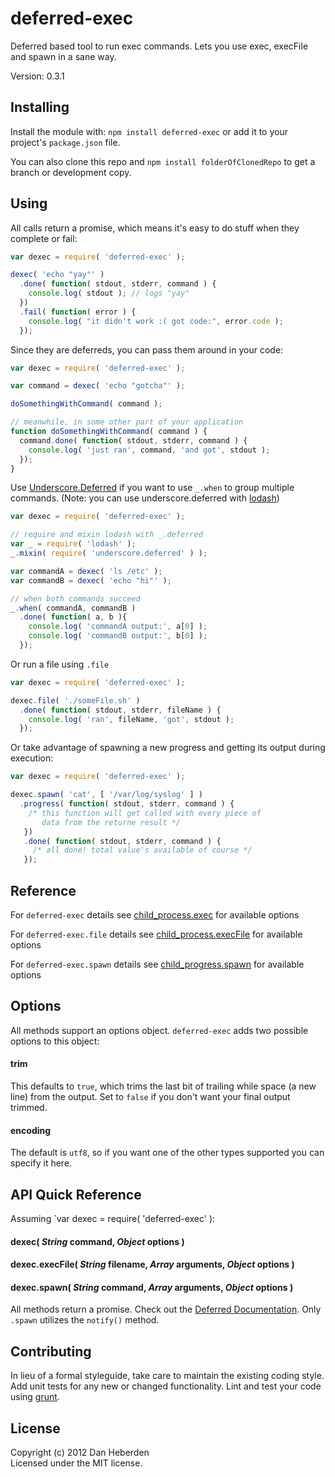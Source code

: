 # deferred-exec

Deferred based tool to run exec commands. Lets you use exec, execFile and spawn in a sane way.

Version: 0.3.1

## Installing

Install the module with: `npm install deferred-exec` or add it to your project's `package.json` file.

You can also clone this repo and `npm install folderOfClonedRepo` to get a branch or development copy.

## Using

All calls return a promise, which means it's easy to do stuff when they complete or fail:

```javascript
var dexec = require( 'deferred-exec' );

dexec( 'echo "yay"' )
  .done( function( stdout, stderr, command ) {
    console.log( stdout ); // logs "yay"
  })
  .fail( function( error ) {
    console.log( "it didn't work :( got code:", error.code );
  });
```

Since they are deferreds, you can pass them around in your code:

```javascript
var dexec = require( 'deferred-exec' );

var command = dexec( 'echo "gotcha"' );

doSomethingWithCommand( command );

// meanwhile, in some other part of your application
function doSomethingWithCommand( command ) {
  command.done( function( stdout, stderr, command ) {
    console.log( 'just ran', command, 'and got', stdout );
  });
}
```

Use [Underscore.Deferred](https://github.com/wookiehangover/underscore.deferred) if you want to use
`_.when` to group multiple commands. (Note: you can use underscore.deferred with [lodash](https://github.com/bestiejs/lodash))

```javascript
var dexec = require( 'deferred-exec' );

// require and mixin lodash with _.deferred
var _ = require( 'lodash' );
_.mixin( require( 'underscore.deferred' ) );

var commandA = dexec( 'ls /etc' );
var commandB = dexec( 'echo "hi"' );

// when both commands succeed
_.when( commandA, commandB )
  .done( function( a, b ){
    console.log( 'commandA output:', a[0] );
    console.log( 'commandB output:', b[0] );
  });
```

Or run a file using `.file` 

```javascript
var dexec = require( 'deferred-exec' );

dexec.file( './someFile.sh' )
  .done( function( stdout, stderr, fileName ) {
    console.log( 'ran', fileName, 'got', stdout );
  });
```

Or take advantage of spawning a new progress and getting its output during execution:

```javascript
var dexec = require( 'deferred-exec' );

dexec.spawn( 'cat', [ '/var/log/syslog' ] )
  .progress( function( stdout, stderr, command ) {
    /* this function will get called with every piece of 
       data from the returne result */
   })
   .done( function( stdout, stderr, command ) {
     /* all done! total value's available of course */
   });
```
  

## Reference

For `deferred-exec` details see [child_process.exec](http://nodejs.org/api/child_process.html#child_process_child_process_exec_command_options_callback) for available options

For `deferred-exec.file` details see [child_process.execFile](http://nodejs.org/api/child_process.html#child_process_child_process_execfile_file_args_options_callback)
for available options

For `deferred-exec.spawn` details see [child_progress.spawn](http://nodejs.org/api/child_process.html#child_process_child_process_spawn_command_args_options) for available options

## Options

All methods support an options object. `deferred-exec` adds two possible options to this object:

#### trim

This defaults to `true`, which trims the last bit of trailing while space (a new line) from the output.
Set to `false` if you don't want your final output trimmed.

#### encoding

The default is `utf8`, so if you want one of the other types supported you can specify it here.

## API Quick Reference

Assuming `var dexec = require( 'deferred-exec' ):

#### dexec( _String_ command, _Object_ options )

#### dexec.execFile( _String_ filename, _Array_ arguments, _Object_ options )

#### dexec.spawn( _String_ command, _Array_ arguments, _Object_ options )

All methods return a promise. Check out the [Deferred Documentation](http://api.jquery.com/category/deferred-object/). 
Only `.spawn` utilizes the `notify()` method.


## Contributing

In lieu of a formal styleguide, take care to maintain the existing coding style. Add unit tests for any new or changed functionality. Lint and test your code using [grunt](https://github.com/cowboy/grunt).

## License
Copyright (c) 2012 Dan Heberden  
Licensed under the MIT license.

